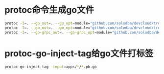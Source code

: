 # protoc命令生成go文件
```sh
protoc -I=. --go_out=. --go_opt=module="github.com/solodba/devcloud/tree/main/mcenter" apps/user/pb/user.proto
protoc -I=. --go_out=. --go_opt=module="github.com/solodba/devcloud/tree/main/mcenter" apps/user/pb/rpc.proto
protoc -I=. --go-grpc_out=. --go-grpc_opt=module="github.com/solodba/devcloud/tree/main/mcenter" apps/user/pb/rpc.proto
```

# protoc-go-inject-tag给go文件打标签
```sh
protoc-go-inject-tag -input=apps/*/*.pb.go
```